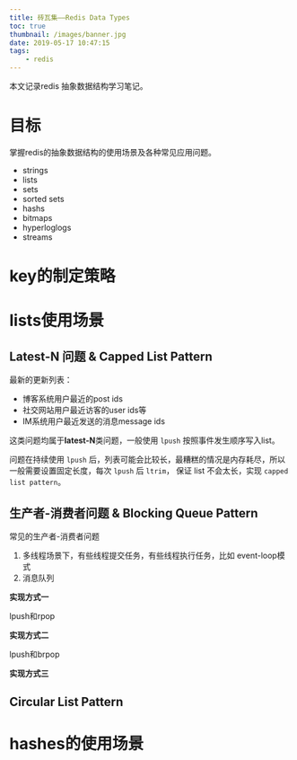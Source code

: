 ```yaml
---
title: 砖瓦集——Redis Data Types
toc: true
thumbnail: /images/banner.jpg
date: 2019-05-17 10:47:15
tags:
    - redis
---
```


本文记录redis 抽象数据结构学习笔记。

<!-- more -->

# 目标
掌握redis的抽象数据结构的使用场景及各种常见应用问题。
- strings
- lists
- sets
- sorted sets
- hashs
- bitmaps
- hyperloglogs
- streams

# key的制定策略

# lists使用场景
## Latest-N 问题 & Capped List Pattern
最新的更新列表：
- 博客系统用户最近的post ids
- 社交网站用户最近访客的user ids等
- IM系统用户最近发送的消息message ids

这类问题均属于**latest-N**类问题，一般使用 `lpush` 按照事件发生顺序写入list。

问题在持续使用 `lpush` 后，列表可能会比较长，最糟糕的情况是内存耗尽，所以一般需要设置固定长度，每次 `lpush` 后 `ltrim`， 保证 list 不会太长，实现 `capped list pattern`。

## 生产者-消费者问题 & Blocking Queue Pattern
常见的生产者-消费者问题
1. 多线程场景下，有些线程提交任务，有些线程执行任务，比如 event-loop模式
1. 消息队列

**实现方式一**

lpush和rpop

**实现方式二**

lpush和brpop

**实现方式三**

## Circular List Pattern


# hashes的使用场景


